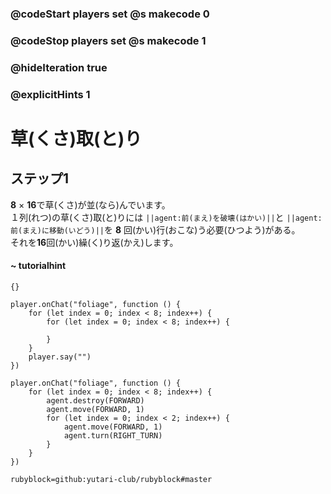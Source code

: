 ### @codeStart players set @s makecode 0
### @codeStop players set @s makecode 1

### @hideIteration true 
### @explicitHints 1


# 草(くさ)取(と)り

## ステップ1
**8** × **16**で草(くさ)が並(なら)んでいます。</br>
１列(れつ)の草(くさ)取(と)りには ``||agent:前(まえ)を破壊(はかい)||``と ``||agent:前(まえ)に移動(いどう)||``を **8** 回(かい)行(おこな)う必要(ひつよう)がある。</br>
それを**16**回(かい)繰(く)り返(かえ)します。</br>

#### ~ tutorialhint 
```template
{}
```

```blocks
player.onChat("foliage", function () {
    for (let index = 0; index < 8; index++) {
        for (let index = 0; index < 8; index++) {
        	
        }
    }
    player.say("")
})

```

```ghost
player.onChat("foliage", function () {
    for (let index = 0; index < 8; index++) {
        agent.destroy(FORWARD)
        agent.move(FORWARD, 1)
        for (let index = 0; index < 2; index++) {
            agent.move(FORWARD, 1)
            agent.turn(RIGHT_TURN)
        }
    }
})
``` 
```package
rubyblock=github:yutari-club/rubyblock#master
```